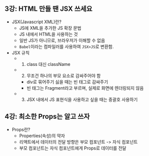## 3강: HTML 만들 땐 JSX 쓰세요

- JSX(Javascript XML)란?
  - JS에 XML을 추가한 JS 확장 문법
  - JS 내에서 HTML을 사용하는 것
  - 일반 JS가 아니므로, 브라우저가 이해할 수 없음
  - `Babel`이라는 컴파일러를 사용하여 `JSX>JS`로 변환함.
- JSX 규칙
  - 1. class 대신 className
  - 2. 무조건 하나의 부모 요소로 감싸주어야 함
    - div로 묶어주기 싫을 때는 빈 태그로 감싸주기
    - 빈 태그는 Fragment라고 부르며, 실제로 화면에 렌더링되지 않음
  - 3. JSX 내에서 JS 표현식을 사용하고 싶을 때는 중괄호 사용하기

## 4강: 최소한 Props는 알고 쓰자

- Props란?
  - Properties(속성)의 약자
  - 리액트에서 데이터의 전달 방향은 부모 컴포넌트 -> 자식 컴포넌트
  - 부모 컴포넌트는 자식 컴포넌트에게 Props로 데이터를 전달
